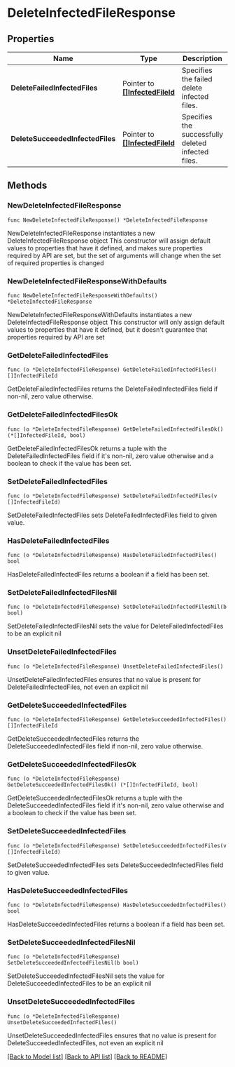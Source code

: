 # DeleteInfectedFileResponse

## Properties

Name | Type | Description | Notes
------------ | ------------- | ------------- | -------------
**DeleteFailedInfectedFiles** | Pointer to [**[]InfectedFileId**](InfectedFileId.md) | Specifies the failed delete infected files. | [optional] 
**DeleteSucceededInfectedFiles** | Pointer to [**[]InfectedFileId**](InfectedFileId.md) | Specifies the successfully deleted infected files. | [optional] 

## Methods

### NewDeleteInfectedFileResponse

`func NewDeleteInfectedFileResponse() *DeleteInfectedFileResponse`

NewDeleteInfectedFileResponse instantiates a new DeleteInfectedFileResponse object
This constructor will assign default values to properties that have it defined,
and makes sure properties required by API are set, but the set of arguments
will change when the set of required properties is changed

### NewDeleteInfectedFileResponseWithDefaults

`func NewDeleteInfectedFileResponseWithDefaults() *DeleteInfectedFileResponse`

NewDeleteInfectedFileResponseWithDefaults instantiates a new DeleteInfectedFileResponse object
This constructor will only assign default values to properties that have it defined,
but it doesn't guarantee that properties required by API are set

### GetDeleteFailedInfectedFiles

`func (o *DeleteInfectedFileResponse) GetDeleteFailedInfectedFiles() []InfectedFileId`

GetDeleteFailedInfectedFiles returns the DeleteFailedInfectedFiles field if non-nil, zero value otherwise.

### GetDeleteFailedInfectedFilesOk

`func (o *DeleteInfectedFileResponse) GetDeleteFailedInfectedFilesOk() (*[]InfectedFileId, bool)`

GetDeleteFailedInfectedFilesOk returns a tuple with the DeleteFailedInfectedFiles field if it's non-nil, zero value otherwise
and a boolean to check if the value has been set.

### SetDeleteFailedInfectedFiles

`func (o *DeleteInfectedFileResponse) SetDeleteFailedInfectedFiles(v []InfectedFileId)`

SetDeleteFailedInfectedFiles sets DeleteFailedInfectedFiles field to given value.

### HasDeleteFailedInfectedFiles

`func (o *DeleteInfectedFileResponse) HasDeleteFailedInfectedFiles() bool`

HasDeleteFailedInfectedFiles returns a boolean if a field has been set.

### SetDeleteFailedInfectedFilesNil

`func (o *DeleteInfectedFileResponse) SetDeleteFailedInfectedFilesNil(b bool)`

 SetDeleteFailedInfectedFilesNil sets the value for DeleteFailedInfectedFiles to be an explicit nil

### UnsetDeleteFailedInfectedFiles
`func (o *DeleteInfectedFileResponse) UnsetDeleteFailedInfectedFiles()`

UnsetDeleteFailedInfectedFiles ensures that no value is present for DeleteFailedInfectedFiles, not even an explicit nil
### GetDeleteSucceededInfectedFiles

`func (o *DeleteInfectedFileResponse) GetDeleteSucceededInfectedFiles() []InfectedFileId`

GetDeleteSucceededInfectedFiles returns the DeleteSucceededInfectedFiles field if non-nil, zero value otherwise.

### GetDeleteSucceededInfectedFilesOk

`func (o *DeleteInfectedFileResponse) GetDeleteSucceededInfectedFilesOk() (*[]InfectedFileId, bool)`

GetDeleteSucceededInfectedFilesOk returns a tuple with the DeleteSucceededInfectedFiles field if it's non-nil, zero value otherwise
and a boolean to check if the value has been set.

### SetDeleteSucceededInfectedFiles

`func (o *DeleteInfectedFileResponse) SetDeleteSucceededInfectedFiles(v []InfectedFileId)`

SetDeleteSucceededInfectedFiles sets DeleteSucceededInfectedFiles field to given value.

### HasDeleteSucceededInfectedFiles

`func (o *DeleteInfectedFileResponse) HasDeleteSucceededInfectedFiles() bool`

HasDeleteSucceededInfectedFiles returns a boolean if a field has been set.

### SetDeleteSucceededInfectedFilesNil

`func (o *DeleteInfectedFileResponse) SetDeleteSucceededInfectedFilesNil(b bool)`

 SetDeleteSucceededInfectedFilesNil sets the value for DeleteSucceededInfectedFiles to be an explicit nil

### UnsetDeleteSucceededInfectedFiles
`func (o *DeleteInfectedFileResponse) UnsetDeleteSucceededInfectedFiles()`

UnsetDeleteSucceededInfectedFiles ensures that no value is present for DeleteSucceededInfectedFiles, not even an explicit nil

[[Back to Model list]](../README.md#documentation-for-models) [[Back to API list]](../README.md#documentation-for-api-endpoints) [[Back to README]](../README.md)


